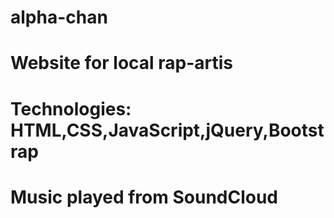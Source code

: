 # alpha-chan
# Website for local rap-artis
# Technologies: HTML,CSS,JavaScript,jQuery,Bootstrap
# Music played from SoundCloud
